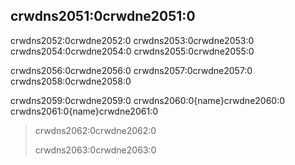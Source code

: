 ## crwdns2051:0crwdne2051:0

crwdns2052:0crwdne2052:0 crwdns2053:0crwdne2053:0 crwdns2054:0crwdne2054:0 crwdns2055:0crwdne2055:0

crwdns2056:0crwdne2056:0 crwdns2057:0crwdne2057:0 crwdns2058:0crwdne2058:0

crwdns2059:0crwdne2059:0 crwdns2060:0{name}crwdne2060:0 crwdns2061:0{name}crwdne2061:0

> crwdns2062:0crwdne2062:0
> 
> crwdns2063:0crwdne2063:0